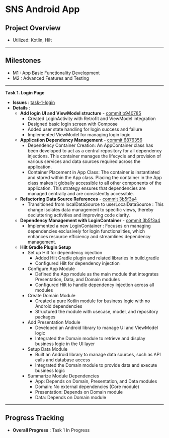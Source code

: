 # SNS Android App

## Project Overview 

- Utilized: Kotlin, Hilt

-----
## Milestones
- M1 : App Basic Functionality Development
- M2 : Advanced Features and Testing

-----
**Task 1. Login Page**
- **Issues** : [task-1-login](https://github.com/ld5ehom/sns-android/tree/task-1-login)
- **Details** :
  - **Add login UI and ViewModel structure** - [commit b940785](https://github.com/ld5ehom/sns-android/commit/b940785f9d81e6ac7ecb2a41a4f8676c81d6d894)
    - Created LoginActivity with Retrofit and ViewModel integration
    - Designed basic login screen with Compose
    - Added user state handling for login success and failure
    - Implemented ViewModel for managing login logic
  - **Application Dependency Management** - [commit 6876356](https://github.com/ld5ehom/sns-android/commit/68763560103812d030eeb35c74f34f5874ddfb77)
    - Dependency Container Creation: An AppContainer class has been developed to act as a central repository for all dependency injections. This container manages the lifecycle and provision of various services and data sources required across the application.
    - Container Placement in App Class: The container is instantiated and stored within the App class. Placing the container in the App class makes it globally accessible to all other components of the application. This strategy ensures that dependencies are managed centrally and are consistently accessible.
  - **Refactoring Data Source References** - [commit 3b5f3a4](https://github.com/ld5ehom/sns-android/commit/3b5f3a4cde05dfb8441d9aeac6a2c3a20f83e61f)
    - Transitioned from localDataSource to userLocalDataSource : This change isolates data management to specific views, thereby decluttering activities and improving code clarity.
  - **Dependency Management with LoginContainer** - [commit 3b5f3a4](https://github.com/ld5ehom/sns-android/commit/3b5f3a4cde05dfb8441d9aeac6a2c3a20f83e61f)
    - Implemented a new LoginContainer : Focuses on managing dependencies exclusively for login functionalities, which enhances resource efficiency and streamlines dependency management.
  - **Hilt Gradle Plugin Setup**
    - Set up Hilt for dependency injection
      - Added Hilt Gradle plugin and related libraries in build.gradle 
      - Configured Hilt for dependency injection
    - Configure App Module
      - Defined the App module as the main module that integrates Presentation, Data, and Domain modules
      - Configured Hilt to handle dependency injection across all modules
    - Create Domain Module
      - Created a pure Kotlin module for business logic with no Android dependencies
      - Structured the module with usecase, model, and repository packages
    - Add Presentation Module
      - Developed an Android library to manage UI and ViewModel logic
      - Integrated the Domain module to retrieve and display business logic in the UI layer
    - Setup Data Module
      - Built an Android library to manage data sources, such as API calls and database access
      - Integrated the Domain module to provide data and execute business logic
    - Summarize Module Dependencies
      - App: Depends on Domain, Presentation, and Data modules
      - Domain: No external dependencies (Core module) 
      - Presentation: Depends on Domain module
      - Data: Depends on Domain module  

-----
## Progress Tracking
- **Overall Progress** : Task 1 In Progress


